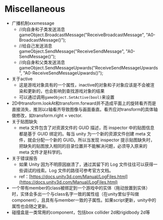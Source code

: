 # Miscellaneous

* 广播机制xxxmessage
  * //向自身和子类发送消息 gameObject.BroadcastMessage\("ReceiveBroadcastMessage", "A0-BroadcastMessage\(\)"\);
  * //给自己发送消息 gameObject.SendMessage\("ReceiveSendMessage", "A0-SendMessage\(\)"\);
  * //向自身和父类发送消息 gameObject.SendMessageUpwards\("ReceiveSendMessageUpwards", "A0-ReceiveSendMessageUpwards\(\)"\);
* 关于active
  * 这是游戏对象具有的一个属性，inactive的对象和子对象应该是不会被渲染和更新的，也会影响到查找游戏对象的结果
  * 可以通过调用`gameObject.SetActive(bool)`来设置
* 2D中transform.lookAt和transform.forward并不造成平面上的旋转看齐而是直接消失，推测以z轴看齐导致图像与画面垂直。看齐应对transform的具体轴做修改，如transform.right = vector.
* 关于贴图缺失
  * meta 文件包含了对资源文件的 GUID 描述，而 inspector 中的贴图信息都是基于 GUID 绑定的。每当 unity 为一个新的资源文件创建 meta 文件，就会分配一个新的 GUID。所以当发现 inspector 提示贴图缺失时，把缺失的贴图放入相同的目录位置并不能解决问题，必须导入原来的 meta 文件才是科学的。
* 关于错误报告
  * 如果 Unity 因为不明原因崩溃了，通过其留下的 Log 文件往往可以获得一些调试的线索。Log 文件的路径可参考官方文档。
  * ref：[https://docs.unity3d.com/Manual/LogFiles.html](https://docs.unity3d.com/Manual/LogFiles.html)
* 一个带有member的class被绑定到一个游戏中的实体（拖动放置到实体）时，实体会多出一个与class名字一致的属性组（在unity里似乎叫做component），且具有与member一致的子属性。如果script更新，unity中的属性也会随之更新。
* 碰撞盒是一类常用的component，包括box collider 2d和rigidbody 2d等

